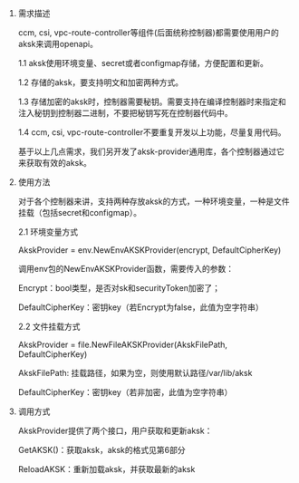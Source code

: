 1. 需求描述

   ccm, csi, vpc-route-controller等组件(后面统称控制器)都需要使用用户的aksk来调用openapi。
   
   1.1 aksk使用环境变量、secret或者configmap存储，方便配置和更新。
   
   1.2 存储的aksk，要支持明文和加密两种方式。
   
   1.3 存储加密的aksk时，控制器需要秘钥。需要支持在编译控制器时来指定和注入秘钥到控制器二进制，不要把秘钥写死在控制器代码中。
   
   1.4 ccm, csi, vpc-route-controller不要重复开发以上功能，尽量复用代码。
   
   基于以上几点需求，我们另开发了aksk-provider通用库，各个控制器通过它来获取有效的aksk。
   
2. 使用方法
   
   对于各个控制器来讲，支持两种存放aksk的方式，一种环境变量，一种是文件挂载（包括secret和configmap）。
   
   2.1 环境变量方式

   AkskProvider = env.NewEnvAKSKProvider(encrypt, DefaultCipherKey)
   
   调用env包的NewEnvAKSKProvider函数，需要传入的参数：
   
   Encrypt：bool类型，是否对sk和securityToken加密了；
   
   DefaultCipherKey：密钥key（若Encrypt为false，此值为空字符串）
   
   2.2 文件挂载方式

   AkskProvider = file.NewFileAKSKProvider(AkskFilePath, DefaultCipherKey)
   
   AkskFilePath: 挂载路径，如果为空，则使用默认路径/var/lib/aksk
   
   DefaultCipherKey：密钥key（若非加密，此值为空字符串）
   
3. 调用方式
   
    AkskProvider提供了两个接口，用户获取和更新aksk：
   
    GetAKSK()：获取aksk，aksk的格式见第6部分

    ReloadAKSK：重新加载aksk，并获取最新的aksk
